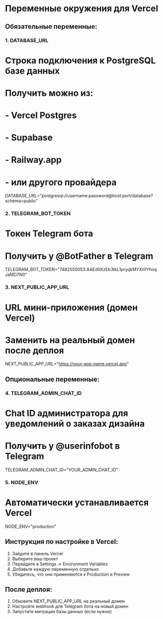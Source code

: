 # Переменные окружения для Vercel

## Обязательные переменные:

### 1. DATABASE_URL
# Строка подключения к PostgreSQL базе данных
# Получить можно из:
# - Vercel Postgres
# - Supabase
# - Railway.app
# - или другого провайдера
DATABASE_URL="postgresql://username:password@host:port/database?schema=public"

### 2. TELEGRAM_BOT_TOKEN
# Токен Telegram бота
# Получить у @BotFather в Telegram
TELEGRAM_BOT_TOKEN="7482550053:AAEd0XzEb3tkL1pryqkMYXn1YhoqJaMD7N0"

### 3. NEXT_PUBLIC_APP_URL
# URL мини-приложения (домен Vercel)
# Заменить на реальный домен после деплоя
NEXT_PUBLIC_APP_URL="https://your-app-name.vercel.app"

## Опциональные переменные:

### 4. TELEGRAM_ADMIN_CHAT_ID
# Chat ID администратора для уведомлений о заказах дизайна
# Получить у @userinfobot в Telegram
TELEGRAM_ADMIN_CHAT_ID="YOUR_ADMIN_CHAT_ID"

### 5. NODE_ENV
# Автоматически устанавливается Vercel
NODE_ENV="production"

## Инструкция по настройке в Vercel:

1. Зайдите в панель Vercel
2. Выберите ваш проект
3. Перейдите в Settings → Environment Variables
4. Добавьте каждую переменную отдельно
5. Убедитесь, что они применяются к Production и Preview

## После деплоя:

1. Обновите NEXT_PUBLIC_APP_URL на реальный домен
2. Настройте webhook для Telegram бота на новый домен
3. Запустите миграции базы данных (если нужно)

